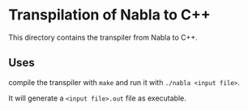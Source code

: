 # Transpilation of Nabla to C++

This directory contains the transpiler from Nabla to C++.

## Uses

compile the transpiler with `make` and run it with `./nabla <input file>`.

It will generate a `<input file>.out` file as executable.



